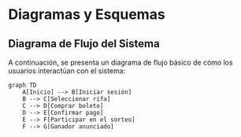 # Diagramas y Esquemas

## Diagrama de Flujo del Sistema

A continuación, se presenta un diagrama de flujo básico de cómo los usuarios interactúan con el sistema:

```mermaid
graph TD
    A[Inicio] --> B[Iniciar sesión]
    B --> C[Seleccionar rifa]
    C --> D[Comprar boleto]
    D --> E[Confirmar pago]
    E --> F[Participar en el sorteo]
    F --> G[Ganador anunciado]
